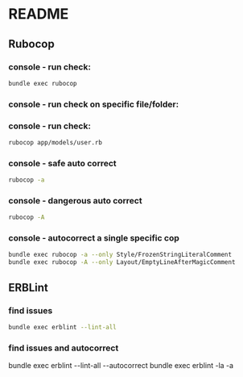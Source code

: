 # README

## Rubocop
### console - run check:
```bash
bundle exec rubocop
```
### console - run check on specific file/folder:
### console - run check:
```bash
rubocop app/models/user.rb
```
### console - safe auto correct
```bash
rubocop -a
```
### console - dangerous auto correct
```bash
rubocop -A
```
### console - autocorrect a single specific cop
```bash
bundle exec rubocop -a --only Style/FrozenStringLiteralComment
bundle exec rubocop -A --only Layout/EmptyLineAfterMagicComment
```

## ERBLint
### find issues
```bash
bundle exec erblint --lint-all
```
### find issues and autocorrect
bundle exec erblint --lint-all --autocorrect
bundle exec erblint -la -a
```